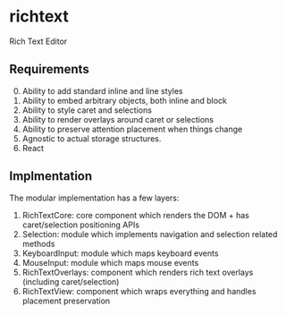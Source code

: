 # richtext

Rich Text Editor

## Requirements

0. Ability to add standard inline and line styles
1. Ability to embed arbitrary objects, both inline and block
2. Ability to style caret and selections
3. Ability to render overlays around caret or selections
4. Ability to preserve attention placement when things change
4. Agnostic to actual storage structures.
4. React

## Implmentation

The modular implementation has a few layers:

1. RichTextCore: core component which renders the DOM + has caret/selection positioning APIs
2. Selection: module which implements navigation and selection related methods
3. KeyboardInput: module which maps keyboard events
4. MouseInput: module which maps mouse events
5. RichTextOverlays: component which renders rich text overlays (including caret/selection)
6. RichTextView: component which wraps everything and handles placement preservation
